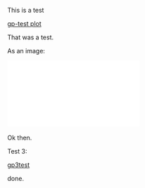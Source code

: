 This is a test

[gp-test plot](./gp-test.pdf)

That was a test.

As an image:

![gp-test plot](./gp-test.pdf)

Ok then.

Test 3:

[gp3test](./gp3test.pdf)

done.
